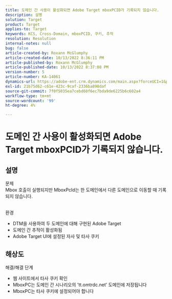 ```yaml
---
title: 도메인 간 사용이 활성화되면 Adobe Target mboxPCID가 기록되지 않습니다.
description: 설명
solution: Target
product: Target
applies-to: Target
keywords: KCS, Cross-Domain, mboxPCID, 쿠키, 추적
resolution: Resolution
internal-notes: null
bug: false
article-created-by: Roxann McGlumphy
article-created-date: 10/13/2022 8:36:11 PM
article-published-by: Roxann McGlumphy
article-published-date: 10/13/2022 8:37:08 PM
version-number: 5
article-number: KA-14061
dynamics-url: https://adobe-ent.crm.dynamics.com/main.aspx?forceUCI=1&pagetype=entityrecord&etn=knowledgearticle&id=3513a2ab-364b-ed11-bba1-000d3a3064b8
exl-id: 21b75d62-c61e-423c-9caf-2336ba898daf
source-git-commit: 7f0f5035ea7cebd60f6ec7bda9de6225b6c602a4
workflow-type: tm+mt
source-wordcount: '99'
ht-degree: 4%

---
```


# 도메인 간 사용이 활성화되면 Adobe Target mboxPCID가 기록되지 않습니다.

## 설명

문제<br>
Mbox 호출이 실행되지만 MboxPcId는 한 도메인에서 다른 도메인으로 이동할 때 기록되지 않습니다.


<br>환경<br>
- DTM을 사용하여 두 도메인에 대해 구현된 Adobe Target
- 도메인 간 추적이 활성화됨
- Adobe Target UI에 설정된 자사 및 타사 쿠키



## 해상도

해결/해결 단계
- 웹 사이트에서 타사 쿠키 확인
- MboxPC는 도메인 간 시나리오의 &#39;tt.omtrdc.net&#39; 도메인에 저장됩니다
- MboxPC는 타사 쿠키에 설정되어야 합니다
